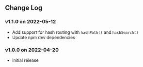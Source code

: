 ## Change Log

### v1.1.0 on 2022-05-12

- Add support for hash routing with `hashPath()` and `hashSearch()`
- Update npm dev dependencies

### v1.0.0 on 2022-04-20

- Initial release

